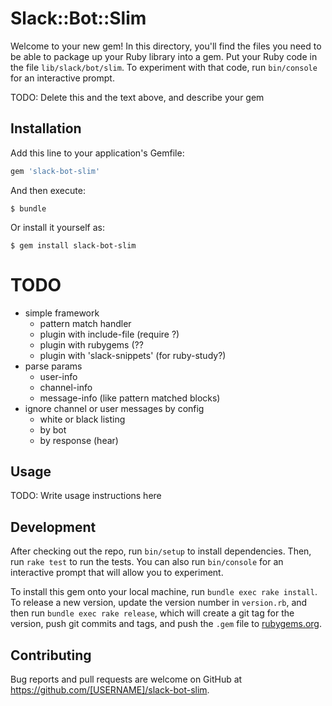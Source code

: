 # Slack::Bot::Slim

Welcome to your new gem! In this directory, you'll find the files you need to be able to package up your Ruby library into a gem. Put your Ruby code in the file `lib/slack/bot/slim`. To experiment with that code, run `bin/console` for an interactive prompt.

TODO: Delete this and the text above, and describe your gem

## Installation

Add this line to your application's Gemfile:

```ruby
gem 'slack-bot-slim'
```

And then execute:

    $ bundle

Or install it yourself as:

    $ gem install slack-bot-slim


# TODO
* simple framework
  * pattern match handler
  * plugin with include-file (require ?)
  * plugin with rubygems (??
  * plugin with 'slack-snippets' (for ruby-study?)
* parse params
  * user-info
  * channel-info
  * message-info (like pattern matched blocks)
* ignore channel or user messages by config
  * white or black listing
  * by bot
  * by response (hear)


## Usage

TODO: Write usage instructions here

## Development

After checking out the repo, run `bin/setup` to install dependencies. Then, run `rake test` to run the tests. You can also run `bin/console` for an interactive prompt that will allow you to experiment.

To install this gem onto your local machine, run `bundle exec rake install`. To release a new version, update the version number in `version.rb`, and then run `bundle exec rake release`, which will create a git tag for the version, push git commits and tags, and push the `.gem` file to [rubygems.org](https://rubygems.org).

## Contributing

Bug reports and pull requests are welcome on GitHub at https://github.com/[USERNAME]/slack-bot-slim.

